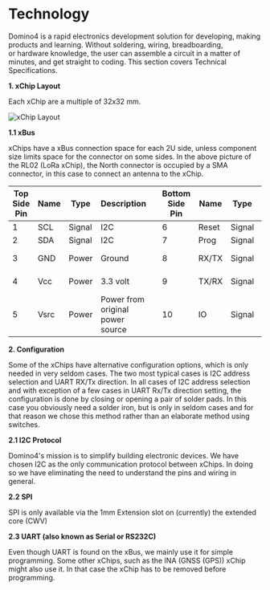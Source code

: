 # Technology
Domino4 is a rapid electronics development solution for developing, making products and learning. Without soldering, wiring, breadboarding, or hardware knowledge, the user can assemble a circuit in a matter of minutes, and get straight to coding. This section covers Technical Specifications. 

**1\. xChip Layout**

Each xChip are a multiple of 32x32 mm.

![xChip Layout](https://cdn.shopify.com/s/files/1/1734/1465/files/xChip_layout_RL02_a55cf1bb-5d4c-4e75-ae47-94d59eea4dd3.jpg?v=1587708881)

**1.1 xBus**

xChips have a xBus connection space for each 2U side, unless component size limits space for the connector on some sides. In the above picture of the RL02 (LoRa xChip), the North connector is occupied by a SMA connector, in this case to connect an antenna to the xChip.

| Top Side Pin | Name | Type | Description |     | Bottom Side Pin | Name | Type | Description |
| --- | --- | --- | --- | --- | --- | --- | --- | --- |
| 1   | SCL | Signal | I2C |     | 6   | Reset | Signal | Reset |
| 2   | SDA | Signal | I2C |     | 7   | Prog | Signal | Programming Pin |
| 3   | GND | Power | Ground |     | 8   | RX/TX | Signal | UART Receive/Transmit |
| 4   | Vcc | Power | 3.3 volt |     | 9   | TX/RX | Signal | UART Transmit/Receive |
| 5   | Vsrc | Power | Power from original power source |     | 10  | IO | Signal | GPIO |

**2\. Configuration**

Some of the xChips have alternative configuration options, which is only needed in very seldom cases. The two most typical cases is I2C address selection and UART RX/Tx direction. In all cases of I2C address selection and with exception of a few cases in UART Rx/Tx direction setting, the configuration is done by closing or opening a pair of solder pads. In this case you obviously need a solder iron, but is only in seldom cases and for that reason we chose this method rather than an elaborate method using switches.

**2.1 I2C Protocol**

Domino4's mission is to simplify building electronic devices. We have chosen I2C as the only communication protocol between xChips. In doing so we have eliminating the need to understand the pins and wiring in general.

**2.2 SPI**

SPI is only available via the 1mm Extension slot on (currently) the extended core (CWV)

**2.3 UART (also known as Serial or RS232C)**

Even though UART is found on the xBus, we mainly use it for simple programming. Some other xChips, such as the INA (GNSS (GPS)) xChip might also use it. In that case the xChip has to be removed before programming.
